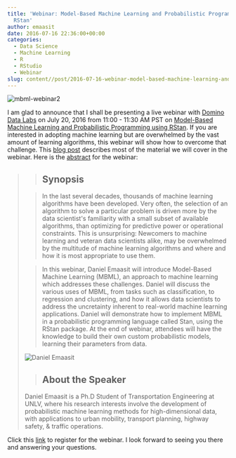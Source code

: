 ```yaml
---
title: 'Webinar: Model-Based Machine Learning and Probabilistic Programming using
  RStan'
author: emaasit
date: 2016-07-16 22:36:00+00:00
categories:
  - Data Science
  - Machine Learning
  - R
  - RStudio
  - Webinar
slug: content//post/2016-07-16-webinar-model-based-machine-learning-and-probabilistic-programming-using-rstan
---
```


![mbml-webinar2](https://emaasit.files.wordpress.com/2016/07/mbml-webinar2.png)


I am glad to announce that I shall be presenting a live webinar with [Domino Data Labs](https://www.dominodatalab.com/) on July 20, 2016 from 11:00 - 11:30 AM PST on [Model-Based Machine Learning and Probabilistic Programming using RStan](https://blog.dominodatalab.com/an-introduction-to-model-based-machine-learning/). If you are interested in adopting machine learning but are overwhelmed by the vast amount of learning algorithms, this webinar will show how to overcome that challenge. This [blog post](https://blog.dominodatalab.com/an-introduction-to-model-based-machine-learning/) describes most of the material we will cover in the webinar. Here is the [abstract](https://www.dominodatalab.com/resource/webinar/model-based-machine-learning) for the webinar:
<!-- more -->





<blockquote>

> 
> ## Synopsis
> 
> 

> 
> In the last several decades, thousands of machine learning algorithms have been developed. Very often, the selection of an algorithm to solve a particular problem is driven more by the data scientist's familiarity with a small subset of available algorithms, than optimizing for predictive power or operational constraints. This is unsurprising: Newcomers to machine learning and veteran data scientists alike, may be overwhelmed by the multitude of machine learning algorithms and where and how it is most appropriate to use them.
> 
> 

> 
> In this webinar, Daniel Emaasit will introduce Model-Based Machine Learning (MBML), an approach to machine learning which addresses these challenges. Daniel will discuss the various uses of MBML, from tasks such as classification, to regression and clustering, and how it allows data scientists to address the uncretainty inherent to real-world machine learning applications. Daniel will demonstrate how to implement MBML in a probabilistic programming language called Stan, using the RStan package. At the end of webinar, attendees will have the knowledge to build their own custom probabilistic models, learning their parameters from data.
> 
> 
![Daniel Emaasit](https://www.dominodatalab.com/images/resources/daniel-e.jpg)

> 
> ## About the Speaker
> 
> 
Daniel Emaasit is a Ph.D Student of Transportation Engineering at UNLV, where his research interests involve the development of probabilistic machine learning methods for high-dimensional data, with applications to urban mobility, transport planning, highway safety, & traffic operations.</blockquote>


Click this [link](https://www.dominodatalab.com/resource/webinar/model-based-machine-learning) to register for the webinar. I look forward to seeing you there and answering your questions.
